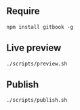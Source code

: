## Require
```
npm install gitbook -g
```

## Live preview
```
./scripts/preview.sh

```

## Publish
```
./scripts/publish.sh
```
